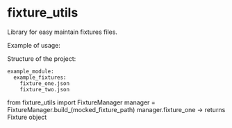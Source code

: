 # fixture_utils

Library for easy maintain fixtures files.

Example of usage:

Structure of the project:

```
example_module:
  example_fixtures:
    fixture_one.json
    fixture_two.json

```

from fixture_utils import FixtureManager
manager = FixtureManager.build_(mocked_fixture_path)
manager.fixture_one -> returns Fixture object 
